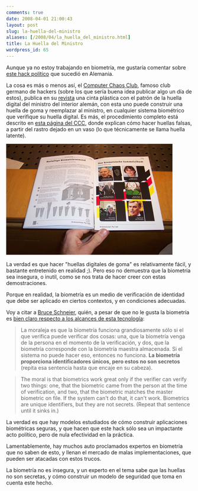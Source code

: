 ```yaml
---
comments: true
date: 2008-04-01 21:00:43
layout: post
slug: la-huella-del-ministro
aliases: [/2008/04/la_huella_del_ministro.html]
title: La Huella del Ministro
wordpress_id: 65
---
```


Aunque ya no estoy trabajando en biometría, me gustaría comentar sobre [este hack político](http://www.theregister.co.uk/2008/03/30/german_interior_minister_fingerprint_appropriated/) que sucedió en Alemania.

La cosa es más o menos así, el [Computer Chaos Club](http://www.ccc.de/), famoso club germano de hackers (sobre los que sería buena idea publicar algo un día de estos), publica en su [revista](http://ds.ccc.de/) una cinta plástica con el patrón de la huella digital del ministro del interior alemán, con esta uno puede construir una huella de goma y reemplazar al ministro, en cualquier sistema biométrico que verifique su huella digital. Es más, el procedimiento completo está descrito en [esta página del CCC](http://www.ccc.de/biometrie/fingerabdruck_kopieren?language=en), donde explican cómo hacer huellas falsas, a partir del rastro dejado en un vaso (lo que técnicamente se llama huella latente).

![hacking_magazine-big.jpg](hacking-magazine-big.jpg)

La verdad es que hacer "huellas digitales de goma" es relativamente fácil, y bastante entretenido en realidad ;). Pero eso no demuestra que la biometría sea insegura, o inutil, como se nos trata de hacer creer con estas demostraciones.

Porque en realidad, la biometría es un medio de verificación de identidad que debe ser aplicado en ciertos contextos, y en condiciones adecuadas.

Voy a citar a [Bruce Schneier](http://www.schneier.com/), quién, a pesar de que no le gusta la biometría es [bien claro respecto a los alcances de esta tecnología](http://www.schneier.com/crypto-gram-9808.html#biometrics):

> La moraleja es que la biometría funciona grandiosamente sólo si el que verifica puede verificar dos cosas: una, que la biometría venga de la persona en el momento de la verificación, y dos, que la biometría corresponde con la biometría maestra almacenada. Si el sistema no puede hacer eso, entonces no funciona. **La biometría proporciona identificadores únicos, pero estos no son secretos** (repita esa sentencia hasta que encaje en su cabeza).

> The moral is that biometrics work great only if the verifier can verify two things: one, that the biometric came from the person at the time of verification, and two, that the biometric matches the master biometric on file. If the system can't do that, it can't work. Biometrics are unique identifiers, but they are not secrets. (Repeat that sentence until it sinks in.)

La verdad es que hay modelos estudiados de cómo construir aplicaciones biométricas seguras, y que hacen que este hack sólo sea un impactante acto político, pero de nula efectividad en la práctica.

Lamentablemente, hay muchos auto proclamados expertos en biometría que no saben de esto, y llenan el mercado de malas implementaciones, que pueden ser atacadas con estos trucos.

La biometría no es insegura, y un experto en el tema sabe que las huellas no son secretas, y cómo construir un modelo de seguridad que toma en cuenta este hecho.



